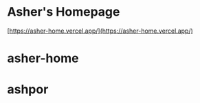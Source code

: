 # Asher's Homepage

[https://asher-home.vercel.app/](https://asher-home.vercel.app/)

# asher-home
# ashpor
